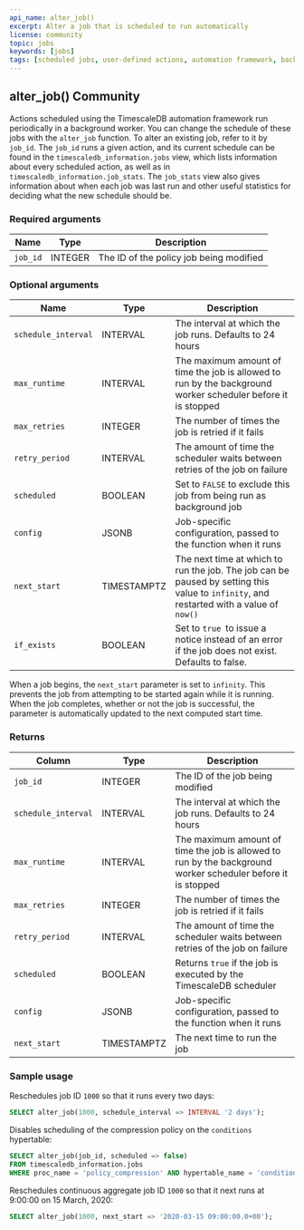 ```yaml
---
api_name: alter_job()
excerpt: Alter a job that is scheduled to run automatically
license: community
topic: jobs
keywords: [jobs]
tags: [scheduled jobs, user-defined actions, automation framework, background jobs, alter, change]
---
```


## alter_job() <tag type="community">Community</tag>
Actions scheduled using the TimescaleDB automation framework run periodically in
a background worker. You can change the schedule of these jobs with the
`alter_job` function. To alter an existing job, refer to it by `job_id`. The
`job_id` runs a given action, and its current schedule can be found in the
`timescaledb_information.jobs` view, which lists information about every
scheduled action, as well as in `timescaledb_information.job_stats`. The
`job_stats` view also gives information about when each job was last run and
other useful statistics for deciding what the new schedule should be.

### Required arguments

|Name|Type|Description|
|-|-|-|
|`job_id`|INTEGER|The ID of the policy job being modified|

### Optional arguments

|Name|Type|Description|
|-|-|-|
|`schedule_interval`|INTERVAL|The interval at which the job runs. Defaults to 24 hours|
|`max_runtime`|INTERVAL|The maximum amount of time the job is allowed to run by the background worker scheduler before it is stopped|
|`max_retries`|INTEGER|The number of times the job is retried if it fails|
|`retry_period`|INTERVAL|The amount of time the scheduler waits between retries of the job on failure|
|`scheduled`|BOOLEAN|Set to `FALSE` to exclude this job from being run as background job|
|`config`|JSONB|Job-specific configuration, passed to the function when it runs|
|`next_start`|TIMESTAMPTZ|The next time at which to run the job. The job can be paused by setting this value to `infinity`, and restarted with a value of `now()`|
|`if_exists`|BOOLEAN|Set to `true `to issue a notice instead of an error if the job does not exist. Defaults to false.|

When a job begins, the `next_start` parameter is set to `infinity`. This
prevents the job from attempting to be started again while it is running. When
the job completes, whether or not the job is successful, the parameter is
automatically updated to the next computed start time.

### Returns

|Column|Type|Description|
|-|-|-|
|`job_id`|INTEGER|The ID of the job being modified|
|`schedule_interval`|INTERVAL|The interval at which the job runs. Defaults to 24 hours|
|`max_runtime`|INTERVAL|The maximum amount of time the job is allowed to run by the background worker scheduler before it is stopped|
|`max_retries`|INTEGER|The number of times the job is retried if it fails|
|`retry_period`|INTERVAL|The amount of time the scheduler waits between retries of the job on failure|
|`scheduled`|BOOLEAN|Returns `true` if the job is executed by the TimescaleDB scheduler|
|`config`|JSONB|Job-specific configuration, passed to the function when it runs|
|`next_start`|TIMESTAMPTZ|The next time to run the job|

### Sample usage
Reschedules job ID `1000` so that it runs every two days:
```sql
SELECT alter_job(1000, schedule_interval => INTERVAL '2 days');
```

Disables scheduling of the compression policy on the `conditions` hypertable:
```sql
SELECT alter_job(job_id, scheduled => false)
FROM timescaledb_information.jobs
WHERE proc_name = 'policy_compression' AND hypertable_name = 'conditions'
```

Reschedules continuous aggregate job ID `1000` so that it next runs at 9:00:00 on 15 March, 2020:
```sql
SELECT alter_job(1000, next_start => '2020-03-15 09:00:00.0+00');
```

